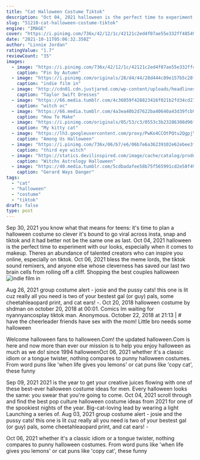 ```yaml
---
title: "Cat Halloween Costume Tiktok"
description: "Oct 04, 2021 halloween is the perfect time to experiment with our looks, especially when it comes to makeup. Theres an abundance of talented creators who can inspire you online, especially on tiktok"
slug: "51210-cat-halloween-costume-tiktok"
engine: "IMAGE"
cover: "https://i.pinimg.com/736x/42/12/1c/42121c2ed4f07ae55e332ff48549d0b4.jpg"
date: "2021-10-11T05:06:32.350Z"
author: "Linnie Jordan"
ratingValue: "1.7"
reviewCount: "35"
images:
  - image: "https://i.pinimg.com/736x/42/12/1c/42121c2ed4f07ae55e332ff48549d0b4.jpg"
    caption: "Pin by Autumn"
  - image: "https://i.pinimg.com/originals/28/d4/44/28d444c89e157b5c28fafbc3d6eded12.jpg"
    caption: "indie film in"
  - image: "http://cdn01.cdn.justjared.com/wp-content/uploads/headlines/2016/10/taylor-swift-hosts-halloween-party-with-her-squad-social.jpg"
    caption: "Taylor Swift Dresses"
  - image: "https://66.media.tumblr.com/4c36059f428823416f021b2fd34cd21d/eaa54d46460e798e-eb/s640x960/2a1bbad35135c0c596a0cd17535a1331beac6161.png"
    caption: "witch oc"
  - image: "https://66.media.tumblr.com/4a3ea40b2d7622ba40640a43d39fcb98/tumblr_ph4g1lgCeS1qmzhvw_540.jpg"
    caption: "How To Make"
  - image: "https://i.pinimg.com/originals/05/53/c3/0553c3b23286308d96fbda3b2ceaccca.jpg"
    caption: "My kitty cat"
  - image: "https://lh3.googleusercontent.com/proxy/PwKo4CCOtPQtu2QgpjYNelBBP63uNV8xTF8d7faDzHq2ncT33WoLGpUBgybEwHMwiTF2oxlGt2cevwPlj1Hl-OLS94Y7KjySagjCOKHdJ2JZjUPj_DiEEFqrey3zzMbl=w1200-h630-p-k-no-nu"
    caption: "Among Us Halloween"
  - image: "https://i.pinimg.com/736x/06/b7/e6/06b7e6a36239102e62ebee3f7870c057.jpg"
    caption: "third eye witch"
  - image: "https://statics.devilinspired.com/image/cache/catalog/product/RT-012-019/RT-012/2 (2)-750x1000.jpg"
    caption: "Witchs Astrology Halloween"
  - image: "https://40.media.tumblr.com/5cdbadafee58b75f565991cd2e58f49e/tumblr_nt7iavy5Wr1sgm3xko2_1280.jpg"
    caption: "Gerard Ways Danger"
tags:
  - "cat"
  - "halloween"
  - "costume"
  - "tiktok"
draft: false
type: post
---
```


Sep 30, 2021 you know what that means for teens: it's time to plan a halloween costume so clever it's bound to go viral across insta, snap and tiktok  and it had better not be the same one as last. Oct 04, 2021 halloween is the perfect time to experiment with our looks, especially when it comes to makeup. Theres an abundance of talented creators who can inspire you online, especially on tiktok. Oct 06, 2021 bless the meme lords, the tiktok sound remixers, and anyone else whose cleverness has saved our last two brain cells from rolling off a cliff. Shopping the best couples halloween
![indie film in](https://i.pinimg.com/originals/28/d4/44/28d444c89e157b5c28fafbc3d6eded12.jpg "indie film in")

Aug 26, 2021 group costume alert - josie and the pussy cats! this one is lit cuz really all you need is two of your bestest gal (or guy) pals, some cheetahleaopard print, and cat ears! -. Oct 20, 2018 halloween costume by shdman on october 20, 2018 at 00:01. Comics   Im waiting for nyannyancosplay tiktok man. Anonymous. October 22, 2018 at 21:13 | # have the cheerleader friends have sex with the mom! Little bro needs some halloween
<!--inArticleAds-->

<!--galleryOne-->

Welcome halloween fans to halloween.Com! the updated halloween.Com is here and now more than ever our mission is to help you enjoy halloween as much as we do! since 1994 halloweenOct 06, 2021 whether it's a classic idiom or a tongue twister, nothing compares to punny halloween costumes. From word puns like 'when life gives you lemons' or cat puns like 'copy cat', these funny
<!--inArticleAds-->

<!--galleryTwo-->

Sep 09, 2021 2021 is the year to get your creative juices flowing with one of these best-ever halloween costume ideas for men. Every halloween looks the same: you swear that you're going to come. Oct 04, 2021 scroll through and find the best pop culture halloween costume ideas from 2021 for one of the spookiest nights of the year.  Big-cat-loving lead by wearing a light Launching a series of. Aug 03, 2021 group costume alert - josie and the pussy cats! this one is lit cuz really all you need is two of your bestest gal (or guy) pals, some cheetahleaopard print, and cat ears! -
<!--galleryThree-->

Oct 06, 2021 whether it's a classic idiom or a tongue twister, nothing compares to punny halloween costumes. From word puns like 'when life gives you lemons' or cat puns like 'copy cat', these funny
